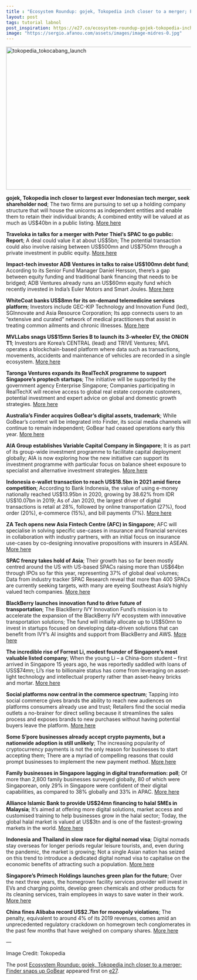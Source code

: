 ```yaml
---
title : "Ecosystem Roundup: gojek, Tokopedia inch closer to a merger; Finder snaps up GoBear"
layout: post
tags: tutorial labnol
post_inspiration: https://e27.co/ecosystem-roundup-gojek-tokopedia-inch-closer-to-a-merger-finder-snaps-up-gobear-20210411/
image: "https://sergio.afanou.com/assets/images/image-midres-0.jpg"
---
```


<img loading="lazy" class="aligncenter size-full wp-image-227014" src="https://e27.co/wp-content/uploads/2019/05/tokopedia_tokocabang_launch.jpg" alt="tokopedia_tokocabang_launch" width="690" height="390" />
<p><strong>gojek, Tokopedia inch closer to largest ever Indonesian tech merger, seek shareholder nod</strong>; The two firms are pursuing to set up a holding company structure that will house the unicorns as independent entities and enable them to retain their individual brands; A combined entity will be valued at as much as US$40bn in a public listing. <a rel="follow" href="https://www.dealstreetasia.com/stories/gojek-tokopedia-shareholder-nod-merger-235727/">More here</a></p>
<p><strong>Traveloka in talks for a merger with Peter Thiel’s SPAC to go public: Report</strong>; A deal could value it at about US$5bn; The potential transaction could also involve raising between US$500mn and US$750mn through a private investment in public equity. <a rel="follow" href="https://e27.co/traveloka-in-talks-with-peter-thiels-bridgetown-spac-for-ipo-report-20210409/">More here</a></p>
<p><strong>Impact-tech investor ADB Ventures in talks to raise US$100mn debt fund</strong>; According to its Senior Fund Manager Daniel Hersson, there&#8217;s a gap between equity funding and traditional bank financing that needs to be bridged; ADB Ventures already runs an US$60mn equity fund which recently invested in India&#8217;s Euler Motors and Smart Joules. <a rel="follow" href="https://e27.co/impact-tech-investor-adb-ventures-in-talks-to-raise-us100m-debt-fund-20210409/">More here</a></p>
<p><strong>WhiteCoat banks US$8mn for its on-demand telemedicine services platform</strong>; Investors include GEC-KIP Technology and Innovation Fund (led), SGInnovate and Asia Resource Corporation; Its app connects users to an &#8220;extensive and curated&#8221; network of medical practitioners that assist in treating common ailments and chronic illnesses. <a rel="follow" href="https://e27.co/whitecoat-bags-us8m-for-its-on-demand-telemedicine-services-platform-20210409/">More here</a></p>
<p><strong>MVLLabs snags US$15mn Series B to launch its 3-wheeler EV, the ONiON T1</strong>; Investors are Korea&#8217;s CENTRAL (lead) and TRIVE Ventures; MVL operates a blockchain-based platform where data such as transactions, movements, accidents and maintenance of vehicles are recorded in a single ecosystem. <a rel="follow" href="https://e27.co/mvllabs-snags-us15m-series-b-to-develop-3-wheeler-ev-20210409/">More here</a></p>
<p><strong>Taronga Ventures expands its RealTechX programme to support Singapore’s proptech startups</strong>; The initiative will be supported by the government agency Enterprise Singapore; Companies participating in RealTechX will receive access to global real estate corporate customers, potential investment and expert advice on global and domestic growth strategies. <a rel="follow" href="https://e27.co/taronga-ventures-expands-its-realtechx-programme-to-support-singapores-proptech-startups-20210409/">More here</a></p>
<p><strong>Australia’s Finder acquires GoBear’s digital assets, trademark</strong>; While GoBear&#8217;s content will be integrated into Finder, its social media channels will continue to remain independent; GoBear had ceased operations early this year. <a rel="follow" href="https://e27.co/australias-finder-acquires-gobears-digital-assets-trademark-20210408/">More here</a></p>
<p><strong>AIA Group establishes Variable Capital Company in Singapore</strong>; It is as part of its group-wide investment programme to facilitate capital deployment globally; AIA is now exploring how the new initiative can support its investment programme with particular focus on balance sheet exposure to specialist and alternative investment strategies. <a rel="follow" href="https://hrasiamedia.com/media-outreach/aia-group-establishes-aia-variable-capital-company-in-singapore/">More here</a></p>
<p><strong>Indonesia e-wallet transaction to reach US$18.5bn in 2021 amid fierce competition</strong>; According to Bank Indonesia, the value of using e-money nationally reached US$13.95bn in 2020, growing by 38.62% from IDR US$10.07bn in 2019; As of Jan 2020, the largest driver of digital transactions is retail at 28%, followed by online transportation (27%), food order (20%), e-commerce (15%), and bill payments (7%). <a rel="follow" href="https://www.theasianbanker.com/updates-and-articles/big-tech-platforms-heat-up-competition-in-indonesias-digital-payments-landscape">More here</a></p>
<p><strong>ZA Tech opens new Asia Fintech Centre (AFC) in Singapore</strong>; AFC will specialise in solving specific use-cases in insurance and financial services in collaboration with industry partners, with an initial focus on insurance use-cases by co-designing innovative propositions with insurers in ASEAN. <a rel="follow" href="https://fintechnews.sg/50237/virtual-banking/za-tech-opens-new-asia-fintech-center-in-singapore/">More here</a></p>
<p><strong>SPAC frenzy takes hold of Asia</strong>; Their growth has so far been mostly centred around the US with US-based SPACs raising more than US$64bn through IPOs so far this year, representing 37% of global deal volumes; Data from industry tracker SPAC Research reveal that more than 400 SPACs are currently seeking targets, with many are eyeing Southeast Asia’s highly valued tech companies. <a rel="follow" href="https://fintechnews.sg/50228/funding/spac-frenzy-takes-hold-of-asia/">More here</a></p>
<p><strong>BlackBerry launches innovation fund to drive future of transportation</strong>; The BlackBerry IVY Innovation Fund’s mission is to accelerate the expansion of the BlackBerry IVY ecosystem with innovative transportation solutions; The fund will initially allocate up to US$50mn to invest in startups focused on developing data-driven solutions that can benefit from IVY’s AI insights and support from BlackBerry and AWS. <a rel="follow" href="https://techcoffeehouse.com/2021/04/09/blackberry-launches-blackberry-ivy-innovation-fund-to-drive-future-of-transportation/">More here</a></p>
<p><strong>The incredible rise of Forrest Li, modest founder of Singapore’s most valuable listed company</strong>; When the young Li &#8211; a China-born student &#8211; first arrived in Singapore 15 years ago, he was reportedly saddled with loans of USS$74mn; Li’s rise to billionaire status has come from leveraging on asset-light technology and intellectual property rather than asset-heavy bricks and mortar. <a rel="follow" href="https://www.channelnewsasia.com/news/commentary/forrest-li-sea-shopee-garena-billionaire-lion-city-sailors-news-14582810">More here</a></p>
<p><strong>Social platforms now central in the commerce spectrum</strong>; Tapping into social commerce gives brands the ability to reach new audiences on platforms consumers already use and trust; Retailers find the social media outlets a no-brainer for direct selling because it streamlines the sales process and exposes brands to new purchases without having potential buyers leave the platform. <a rel="follow" href="https://www.ecommercetimes.com/story/87087.html?rss=1">More here</a></p>
<p><strong>Some S’pore businesses already accept crypto payments, but a nationwide adoption is still unlikely</strong>; The increasing popularity of cryptocurrency payments is not the only reason for businesses to start accepting them; There are a myriad of compelling reasons that could prompt businesses to implement the new payment method. <a rel="follow" href="https://vulcanpost.com/740840/cryptocurrency-unlikely-nationwide-adoption-singapore/">More here</a></p>
<p><strong>Family businesses in Singapore lagging in digital transformation: poll</strong>; Of more than 2,800 family businesses surveyed globally, 80 of which were Singaporean, only 29% in Singapore were confident of their digital capabilities, as compared to 38% globally and 33% in APAC. <a rel="follow" href="https://www.sgsme.sg/news/family-businesses-singapore-lagging-digital-transformation-poll">More here</a></p>
<p><strong>Alliance Islamic Bank to provide US$24mn financing to halal SMEs in Malaysia</strong>; It&#8217;s aimed at offering more digital solutions, market access and customised training to help businesses grow in the halal sector; Today, the global halal market is valued at US$3tn and is one of the fastest-growing markets in the world. <a rel="follow" href="https://www.bernama.com/en/news.php?id=1950009">More here</a></p>
<p><strong>Indonesia and Thailand in slow race for digital nomad visa</strong>; Digital nomads stay overseas for longer periods regular leisure tourists, and, even during the pandemic, the market is growing; Not a single Asian nation has seized on this trend to introduce a dedicated digital nomad visa to capitalise on the economic benefits of attracting such a population. <a rel="follow" href="https://asia.nikkei.com/Life-Arts/Life/Indonesia-and-Thailand-in-slow-race-for-digital-nomad-visa">More here</a></p>
<p><strong>Singapore&#8217;s Primech Holdings launches green plan for the future</strong>; Over the next three years, the homegrown facility services provider will invest in EVs and charging points, develop green chemicals and other products for its cleaning services, train employees in ways to save water in their work. <a rel="follow" href="http://www.straitstimes.com/singapore/environment/primech-holdings-launches-green-plan-for-the-future">More here</a></p>
<p><strong>China fines Alibaba record US$2.7bn for monopoly violations</strong>; The penalty, equivalent to around 4% of its 2019 revenues, comes amid an unprecedented regulatory crackdown on homegrown tech conglomerates in the past few months that have weighed on company shares. <a rel="follow" href="https://www.dealstreetasia.com/stories/china-alibaba-anti-monopoly-235818/">More here</a></p>
<p>&#8212;</p>
<p>Image Credit: Tokopedia</p>
<p>The post <a rel="nofollow" href="https://e27.co/ecosystem-roundup-gojek-tokopedia-inch-closer-to-a-merger-finder-snaps-up-gobear-20210411/">Ecosystem Roundup: gojek, Tokopedia inch closer to a merger; Finder snaps up GoBear</a> appeared first on <a rel="nofollow" href="https://e27.co">e27</a>.</p>
